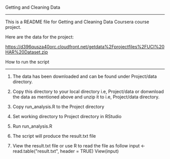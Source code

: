 Getting and Cleaning Data
*************************

This is a README file for Getting and Cleaning Data Coursera course project.

Here are the data for the project: 

https://d396qusza40orc.cloudfront.net/getdata%2Fprojectfiles%2FUCI%20HAR%20Dataset.zip 

How to run the script
*********************

1. The data has been downloaded and can be found under Project/data directory. 

2. Copy this directory to your local directory i.e, Project/data or donwnload 
the data as mentioned above and unzip it to i.e, Project/data directory.

2. Copy run_analysis.R to the Project directory

3. Set working directory to Project directory in RStudio

4. Run run_analysis.R

5. The script will produce the result.txt file

6. View the result.txt file or use R to read the file as follow
   input <- read.table("result.txt", header = TRUE)
   View(input)